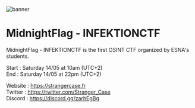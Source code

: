 ![banner](https://pbs.twimg.com/profile_banners/1452546313665531904/1644609153/1500x500)

# MidnightFlag  - INFEKTIONCTF  

MidnightFlag - INFEKTIONCTF is the first OSINT CTF organized by ESNA's students.  

Start : Saturday 14/05 at 10am (UTC+2)  
End : Saturday 14/05 at 22pm (UTC+2)  

Website : https://strangercase.fr  
Twitter : https://twitter.com/Stranger_Case  
Discord : https://discord.gg/zarhEgBg  
